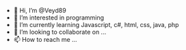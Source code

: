 - 👋 Hi, I’m @Veyd89
- 👀 I’m interested in programming
- 🌱 I’m currently learning Javascript, c#, html, css, java, php
- 💞️ I’m looking to collaborate on ...
- 📫 How to reach me ...

<!---
Veyd89/Veyd89 is a ✨ special ✨ repository because its `README.md` (this file) appears on your GitHub profile.
You can click the Preview link to take a look at your changes.
--->
